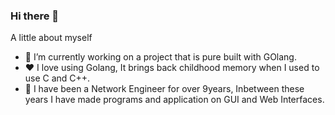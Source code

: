 ### Hi there 👋

<!--
**Nafis28/nafis28** is a ✨ _special_ ✨ repository because its `README.md` (this file) appears on your GitHub profile.
-->

A little about myself


- 🔭 I’m currently working on a project that is pure built with GOlang.
- ❤️ I love using Golang, It brings back childhood memory when I used to use C and C++. 
- 🤔 I have been a Network Engineer for over 9years, Inbetween these years I have made programs and application on GUI and Web Interfaces.





